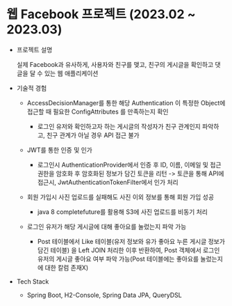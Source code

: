 # 웹 Facebook  프로젝트 (2023.02 ~ 2023.03)
- 프로젝트 설명 

  실제 Facebook과 유사하게, 사용자와 친구를 맺고, 친구의 게시글을 확인하고 댓글을 달 수 있는 웹 애플리케이션
  
* 기술적 경험


    * AccessDecisionManager를 통한 해당 Authentication 이 특정한 Object에 접근할 때 필요한 ConfigAttributes 를 만족하는지 확인
    
      * 로그인 유저와 확인하고자 하는 게시글의 작성자가 친구 관계인지 파악하고, 친구 관계가 아닐 경우 API 접근 불가
      
    * JWT를 통한 인증 및 인가
    
      * 로그인시 AuthenticationProvider에서 인증 후 ID, 이름, 이메일 및 접근 권한을 암호화 후 암호화된 정보가 담긴 토큰을 리턴 -> 토큰을 통해 API에 접근시, JwtAuthenticationTokenFilter에서 인가 처리
      
    * 회원 가입시 사진 업로드를 실패해도 사진 이외 정보를 통해 회원 가입 성공
    
      * java 8 completefuture를 활용해 S3에 사진 업로드를 비동기 처리
      
    * 로그인 유저가 해당 게시글에 대해 좋아요를 눌렀는지 파악 가능
    
      * Post 테이블에서 Like 테이블(유저 정보와 유가 좋아요 누른 게시글 정보가 담긴 테이블) 을 Left JOIN 처리한 이후 반환하여, Post 객체에서 로그인 유저의 게시글 좋아요 여부 파악 가능(Post 테이블에는 좋아요를 눌렀는지에 대한 칼럼 존재X)
      
      
      
      
      
* Tech Stack

  * Spring Boot, H2-Console, Spring Data JPA, QueryDSL
